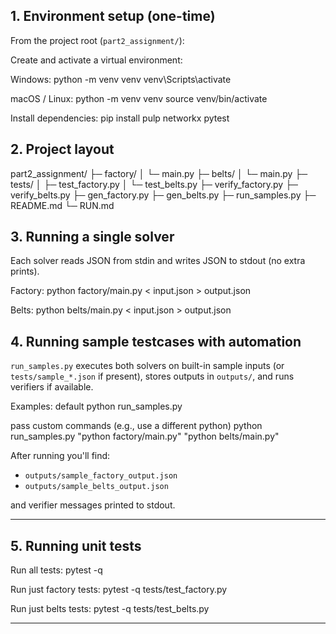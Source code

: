## 1. Environment setup (one-time)

From the project root (`part2_assignment/`):

Create and activate a virtual environment:

Windows:
python -m venv venv
venv\Scripts\activate


macOS / Linux:
python -m venv venv
source venv/bin/activate



Install dependencies:
pip install pulp networkx pytest



## 2. Project layout

part2_assignment/
├─ factory/
│ └─ main.py
├─ belts/
│ └─ main.py
├─ tests/
│ ├─ test_factory.py
│ └─ test_belts.py
├─ verify_factory.py
├─ verify_belts.py
├─ gen_factory.py
├─ gen_belts.py
├─ run_samples.py
├─ README.md
└─ RUN.md



## 3. Running a single solver

Each solver reads JSON from stdin and writes JSON to stdout (no extra prints).

Factory:
python factory/main.py < input.json > output.json



Belts:
python belts/main.py < input.json > output.json



## 4. Running sample testcases with automation

`run_samples.py` executes both solvers on built-in sample inputs (or `tests/sample_*.json` if present), stores outputs in `outputs/`, and runs verifiers if available.

Examples:
default
python run_samples.py

pass custom commands (e.g., use a different python)
python run_samples.py "python factory/main.py" "python belts/main.py"


After running you'll find:
- `outputs/sample_factory_output.json`
- `outputs/sample_belts_output.json`

and verifier messages printed to stdout.

---

## 5. Running unit tests

Run all tests:
pytest -q


Run just factory tests:
pytest -q tests/test_factory.py

Run just belts tests:
pytest -q tests/test_belts.py


---
